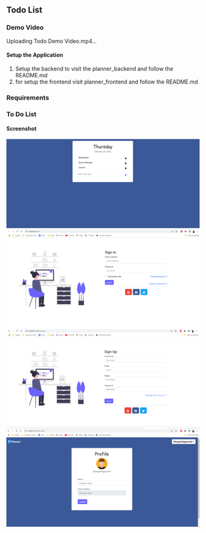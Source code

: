 ## Todo List 
### Demo Video
Uploading Todo Demo Video.mp4…

#### Setup the Application

1. Setup the backend to visit the planner_backend and follow the README.md
2. for setup the frontend visit planner_frontend and follow the README.md

### Requirements
### To Do List 
#### Screenshot
![](Screenshots/image-1.png)
![](Screenshots/image-2.png)
![](Screenshots/image-3.png)
![](Screenshots/image-4.png)
